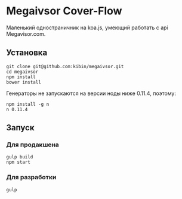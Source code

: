 Megaivsor Cover-Flow
===========

Маленький одностраничник на koa.js, умеющий работать с api Megavisor.com.

## Установка
    git clone git@github.com:kibin/megaivsor.git
    cd megaivsor
    npm install
    bower install

Генераторы не запускаются на версии ноды ниже 0.11.4, поэтому:

    npm install -g n
    n 0.11.4

## Запуск

### Для продакшена
    gulp build
    npm start

### Для разработки
    gulp
